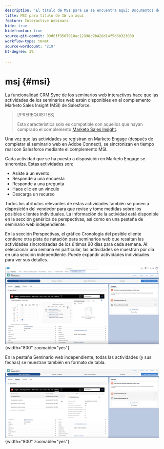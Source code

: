 ```yaml
---
description: 'El título de MSI para IW se encuentra aquí: Documentos de Marketo: documentación del producto'
title: MSI para título de IW va aquí
feature: Interactive Webinars
hide: true
hidefromtoc: true
source-git-commit: 03d6ff3567910ac12898c9b428d14f5d60323039
workflow-type: tm+mt
source-wordcount: '219'
ht-degree: 3%

---
```


# msj {#msi}

La funcionalidad CRM Sync de los seminarios web interactivos hace que las actividades de los seminarios web estén disponibles en el complemento Marketo Sales Insight (MSI) de Salesforce.

>[!PREREQUISITES]
>
>Esta característica solo es compatible con aquellos que hayan comprado el complemento [Marketo Sales Insight](https://business.adobe.com/products/marketo/sales-intelligence-engagement.html).

Una vez que las actividades se registran en Marketo Engage (después de completar el seminario web en Adobe Connect), se sincronizan en tiempo real con Salesforce mediante el complemento MSI.

Cada actividad que se ha puesto a disposición en Marketo Engage se sincroniza. Estas actividades son:

* Asiste a un evento
* Responde a una encuesta
* Responde a una pregunta
* Hace clic en un vínculo
* Descarga un recurso

Todos los atributos relevantes de estas actividades también se ponen a disposición del vendedor para que revise y tome medidas sobre los posibles clientes individuales. La información de la actividad está disponible en la sección genérica de perspectivas, así como en una pestaña de seminario web independiente.

En la sección Perspectivas, el gráfico Cronología del posible cliente contiene otra pista de natación para seminarios web que resaltan las actividades sincronizadas de los últimos 90 días para cada semana. Al seleccionar una semana en particular, las actividades se muestran por día en una sección independiente. Puede expandir actividades individuales para ver sus detalles.

![](assets/msi-iw-1.png){width="800" zoomable="yes"}

En la pestaña Seminario web independiente, todas las actividades (y sus fechas) se muestran también en formato de tabla.

![](assets/msi-iw-2.png){width="800" zoomable="yes"}
